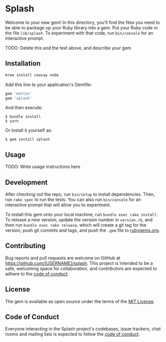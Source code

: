 # Splash

Welcome to your new gem! In this directory, you'll find the files you need to be able to package up your Ruby library into a gem. Put your Ruby code in the file `lib/splash`. To experiment with that code, run `bin/console` for an interactive prompt.

TODO: Delete this and the text above, and describe your gem

## Installation

```sh 
brew install cowsay node 
```

Add this line to your application's Gemfile:

```ruby
gem 'mottos'
gem 'splash'
```

And then execute:

    $ bundle install
    $ yarn 

Or install it yourself as:

    $ gem install splash
    
    

## Usage

TODO: Write usage instructions here

## Development

After checking out the repo, run `bin/setup` to install dependencies. Then, run `rake spec` to run the tests. You can also run `bin/console` for an interactive prompt that will allow you to experiment.

To install this gem onto your local machine, run `bundle exec rake install`. To release a new version, update the version number in `version.rb`, and then run `bundle exec rake release`, which will create a git tag for the version, push git commits and tags, and push the `.gem` file to [rubygems.org](https://rubygems.org).

## Contributing

Bug reports and pull requests are welcome on GitHub at https://github.com/[USERNAME]/splash. This project is intended to be a safe, welcoming space for collaboration, and contributors are expected to adhere to the [code of conduct](https://github.com/[USERNAME]/splash/blob/master/CODE_OF_CONDUCT.md).


## License

The gem is available as open source under the terms of the [MIT License](https://opensource.org/licenses/MIT).

## Code of Conduct

Everyone interacting in the Splash project's codebases, issue trackers, chat rooms and mailing lists is expected to follow the [code of conduct](https://github.com/[USERNAME]/splash/blob/master/CODE_OF_CONDUCT.md).
